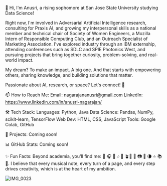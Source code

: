👋 Hi, I'm Anusri, a rising sophomore at San Jose State University studying Data Science!

Right now, I'm involved in Adversarial Artificial Intelligence research, consulting for Praxis AI, and growing my interpersonal skills as a national member and technical chair of Society of Women Engineers, a Mozilla Intern of Responsible Computing Club, and an Outreach Specialist of Marketing Association. I've explored industry through an IBM externship, attending conferences such as SDLC and SPIE Photonics West, and pursuing projects that bring together curiosity, problem-solving, and real-world impact. 

My dream? To make an impact. A big one. And that starts with empowering others, sharing knowledge, and building solutions that matter. 

Passionate about AI, research, or space? Let's connect! 💫

📫 How to Reach Me:
Email: nagarajananusri@gmail.com
LinkedIn: https://www.linkedin.com/in/anusri-nagarajan/

🛠 Tech Stack:
Languages: Python, Java
Data Science: Pandas, NumPy, scikit-learn, TensorFlow
Web Dev: HTML, CSS, JavaScript
Tools: Google Colab, GitHub

🚀 Projects: Coming soon! 

📊 GitHub Stats: Coming soon!

✨ Fun Facts:
Beyond academia, you'll find me: 🎹 🎧 🎤 🎶 🧩 🪴🌲 🌅 📷 🔭 🌘 ⭐️ 📚 📝. I believe that every musical note, every turn of a page, and every step drives creativity, which is at the heart of my ambition. 

![IMG_0023](https://github.com/user-attachments/assets/798a5b76-a015-41a4-9c33-fcf4f47695a5)
